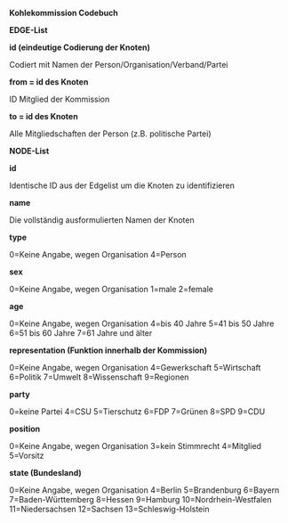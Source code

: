 **Kohlekommission Codebuch**

**EDGE-List**

**id (eindeutige Codierung der Knoten)**

Codiert mit Namen der Person/Organisation/Verband/Partei

**from = id des Knoten**

ID Mitglied der Kommission

**to = id des Knoten**

Alle Mitgliedschaften der Person (z.B. politische Partei)

**NODE-List**

**id**

Identische ID aus der Edgelist um die Knoten zu identifizieren

**name**

Die vollständig ausformulierten Namen der Knoten

**type**

0=Keine Angabe, wegen Organisation
4=Person


**sex** 

0=Keine Angabe, wegen Organisation
1=male
2=female


**age**

0=Keine Angabe, wegen Organisation
4=bis 40 Jahre
5=41 bis 50 Jahre
6=51 bis 60 Jahre
7=61 Jahre und älter


**representation (Funktion innerhalb der Kommission)**

0=Keine Angabe, wegen Organisation
4=Gewerkschaft
5=Wirtschaft
6=Politik
7=Umwelt
8=Wissenschaft
9=Regionen


**party**

0=keine Partei
4=CSU
5=Tierschutz
6=FDP
7=Grünen
8=SPD
9=CDU


**position**

0=Keine Angabe, wegen Organisation
3=kein Stimmrecht
4=Mitglied
5=Vorsitz



**state (Bundesland)**

0=Keine Angabe, wegen Organisation
4=Berlin
5=Brandenburg
6=Bayern
7=Baden-Württemberg
8=Hessen
9=Hamburg
10=Nordrhein-Westfalen
11=Niedersachsen
12=Sachsen
13=Schleswig-Holstein
